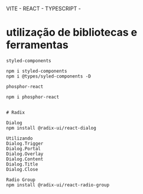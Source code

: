 VITE - REACT - TYPESCRIPT -

# utilização de bibliotecas e ferramentas 

```
styled-components

npm i styled-components
npm i @types/syled-components -D

phosphor-react

npm i phosphor-react


# Radix 

Dialog
npm install @radix-ui/react-dialog

Utilizando
Dialog.Trigger
Dialog.Portal
Dialog.Overlay
Dialog.Content
Dialog.Title
Dialog.Close

Radio Group
npm install @radix-ui/react-radio-group
```

